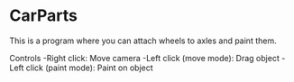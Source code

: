# CarParts

This is a program where you can attach wheels to axles and paint them.

Controls
  -Right click: Move camera
  -Left click (move mode): Drag object
  -Left click (paint mode): Paint on object
